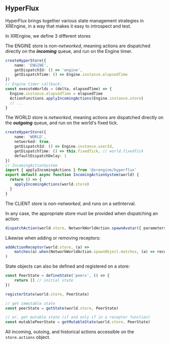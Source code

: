 ## HyperFlux

HyperFlux brings together various state management strategies in XREngine, in a way that makes it easy to introspect and test. 

In XREngine, we define 3 different stores

The ENGINE store is _non-networked_, meaning actions are dispatched directly on the _**incoming**_ queue, and run on the Engine timer. 

```ts
createHyperStore({
    name: 'ENGINE',
    getDispatchId: () => 'engine',
    getDispatchTime: () => Engine.instance.elapsedTime
})
// Engine timer callback:
const executeWorlds = (delta, elapsedTime) => {
  Engine.instance.elapsedTime = elapsedTime
  ActionFunctions.applyIncomingActions(Engine.instance.store)
  // ...
}
```

The WORLD store is _networked_, meaning actions are dispatched directly on the _**outgoing**_ queue, and run on the world's fixed tick.

```ts
createHyperStore({
    name: 'WORLD',
    networked: true,
    getDispatchId: () => Engine.instance.userId,
    getDispatchTime: () => this.fixedTick, // world.fixedTick
    defaultDispatchDelay: 1
})
// IncomingActionSystem
import { applyIncomingActions } from '@xrengine/hyperflux'
export default async function IncomingActionSystem(world) {
  return () => {
    applyIncomingActions(world.store)
  }
}

```

The CLIENT store is _non-networked_, and runs on a setInterval. 

In any case, the appropriate store must be provided when dispatching an action:

```ts
dispatchAction(world.store, NetworkWorldAction.spawnAvatar({ parameters }))
  ```

Likewise when adding or removing receptors:
```ts
addActionReceptor(world.store, (a) =>
    matches(a).when(NetworkWorldAction.spawnObject.matches, (a) => recepted.push(a))
)
```

State objects can also be defined and registered on a store:

```ts
const PeerState = defineState('peers', () => {
    return [] // initial state
})

registerState(world.store, PeerState)

// get immutable state
const peerState = getState(world.store, PeerState)

// or, get mutable state (if and only if in a receptor function)
const mutablePeerState = getMutableState(world.store, PeerState)
```

All incoming, outoing, and historical actions accessible on the `store.actions` object. 

